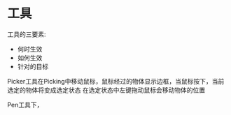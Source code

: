 # 工具

工具的三要素:
+ 何时生效
+ 如何生效
+ 针对的目标

Picker工具在Picking中移动鼠标，鼠标经过的物体显示边框，当鼠标按下，当前选定的物体将变成选定状态
在选定状态中左键拖动鼠标会移动物体的位置

Pen工具下， 